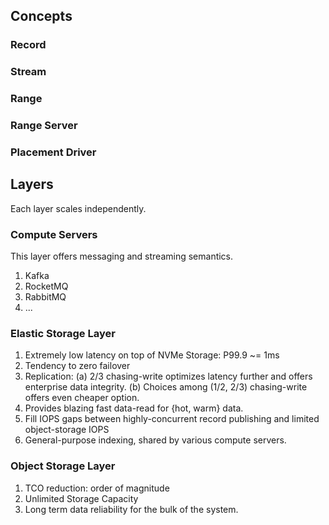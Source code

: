 ## Concepts

### Record

### Stream

### Range

### Range Server

### Placement Driver

## Layers
Each layer scales independently.

### Compute Servers
This layer offers messaging and streaming semantics.
1. Kafka
2. RocketMQ
3. RabbitMQ
4. ...

### Elastic Storage Layer
1. Extremely low latency on top of NVMe Storage: P99.9 ~= 1ms
2. Tendency to zero failover
3. Replication:
   (a) 2/3 chasing-write optimizes latency further and offers enterprise data integrity.
   (b) Choices among (1/2, 2/3) chasing-write offers even cheaper option.
4. Provides blazing fast data-read for {hot, warm} data.
5. Fill IOPS gaps between highly-concurrent record publishing and limited object-storage IOPS
6. General-purpose indexing, shared by various compute servers.

### Object Storage Layer
1. TCO reduction: order of magnitude
2. Unlimited Storage Capacity
3. Long term data reliability for the bulk of the system.
